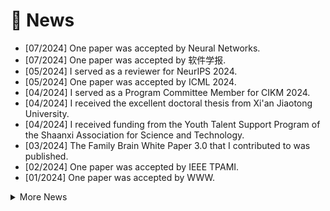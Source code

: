# 📰 News
- [07/2024] One paper was accepted by Neural Networks.
- [07/2024] One paper was accepted by 软件学报.
- [05/2024] I served as a reviewer for NeurIPS 2024.
- [05/2024] One paper was accepted by ICML 2024.
- [04/2024] I served as a Program Committee Member for CIKM 2024.
- [04/2024] I received the excellent doctoral thesis from Xi'an Jiaotong University.
- [04/2024] I received funding from the Youth Talent Support Program of the Shaanxi Association for Science and Technology.
- [03/2024] The Family Brain White Paper 3.0 that I contributed to was published.
- [02/2024] One paper was accepted by IEEE TPAMI.
- [01/2024] One paper was accepted by WWW.
<details>
  <summary>More News</summary>
  <pre> 
 24. [07/2024] One paper was accepted by Neural Networks.
 23. [07/2024] One paper was accepted by 软件学报.
 22. [05/2024] I served as a reviewer for NeurIPS 2024.
 21. [05/2024] One paper was accepted by ICML 2024.
 20. [04/2024] I served as a Program Committee Member for CIKM 2024.
 19. [04/2024] I received the excellent doctoral thesis from Xi'an Jiaotong University
 18. [04/2024] I received funding from the Youth Talent Support Program of the Shaanxi Association for Science and Technology.
 17. [03/2024] The Family Brain White Paper 3.0 that I contributed to was published.
 16. [02/2024] One paper was accepted by IEEE TPAMI.
 15. [01/2024] One paper was accepted by WWW.
 14. [12/2023] I served as a Program Committee Member for IJCAI 2024.
 13. [11/2023] One paper was accepted by IJCV.
 12. [07/2023] I served as a Program Committee Member for AAAI 2024.
 11. [08/2023] I received funding from the National Natural Science Foundation of China Youth Program.
 10. [07/2023] One paper was accepted by IEEE TNNLS.
  9. [02/2023] I served as a Program Committee Member for IJCAI 2023.
  8. [11/2022] The undergraduate students I co-advised to compete in the eighth International College Students' Internet+ Innovation and Entrepreneurship Competition won the gold prize.
  7. [08/2022] I served as Program Committee Member for AAAI 2023.
  6. [07/2022] I received my Ph.D. degree from Xi'an Jiaotong University.
  5. [04/2022] I ended my visiting at National University of Singapore.
  4. [01/2022] I obtained an offer from Huawei Noah's Ark Lab.
  3. [10/2021] I ended the internship at Amazon.
  2. [07/2021] I was an applied scientist intern at Amazon.
  1. [04/2021] I was a visiting scholar at the National University of Singapore.
  </pre>
</details>